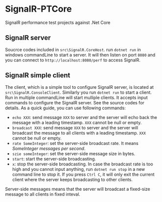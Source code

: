 # SignalR-PTCore
SignalR performance test projects against .Net Core

## SignalR server
Soucrce codes included in `src\SignalR.CoreHost`. run `dotnet run` in windows commandLine to start a server. It will then listen on port `8080` and you can connect to `http://localhost:8080/perf` to access SignalR.

## SignalR simple client
The client, which is a simple tool to configure SignalR server, is located at `src\SignalR.ConsoleClient`. Similarly you run `dotnet run` to start a client. Run in multiple commandLine will start mulliple clients. It accepts input commands to configure the SignalR server. See the source codes for details. As a quick guide, you can use following commands:

  - `echo XXX`: send message `XXX` to server and the server will echo back the message with a leading timestamp. `XXX` cannot be null or empty.
  - `broadcast XXX`: send message `XXX` to server and the server will broadcast the message to all clients with a leading timestamp. `XXX` cannot be null or empty.
  - `rate SomeInteger`: set the server-side broadcast rate. It means *SomeInteger messages per second*. 
  - `szie someInteger`: set the server-side message size in bytes.
  - `start`: start the server-side broadcasting.
  - `x`: stop the server-side broadcasting. In case the broadcast rate is too high and you cannot input anything, run `dotnet run stop` in a new command line to stop it. If you press `Ctrl C`, it will only exit the current client where the server keeps broadcasting to other clients.

Server-side messages means that the server will broadcast a fixed-size message to all clients in fixed inteval.
